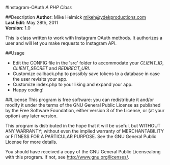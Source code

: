 #Instagram-OAuth
*A PHP Class*

##Description
**Author**: Mike Helmick <mikeh@ydekproductions.com>  
**Last Edit**: May 28th, 2011  
**Version**: 1.0


This is class written to work with Instagram OAuth methods. It authorizes a user and will let you make requests to Instagram API.

##Usage
* Edit the CONFIG file in the 'src' folder to accommodate your *CLIENT_ID*, *CLIENT_SECRET* and *REDIRECT_URI*.
* Customize callback.php to possibly save tokens to a database in case the user revisits your app.
* Customize index.php to your liking and expand your app.
* Happy coding!

##License
This program is free software: you can redistribute it and/or modify it under the terms of the GNU General Public License as published by the Free Software Foundation, either version 3 of the License, or (at your option) any later version.

This program is distributed in the hope that it will be useful, but WITHOUT ANY WARRANTY; without even the implied warranty of MERCHANTABILITY or FITNESS FOR A PARTICULAR PURPOSE.  See the GNU General Public License for more details.

You should have received a copy of the GNU General Public Licensealong with this program.  If not, see <http://www.gnu.org/licenses/>.